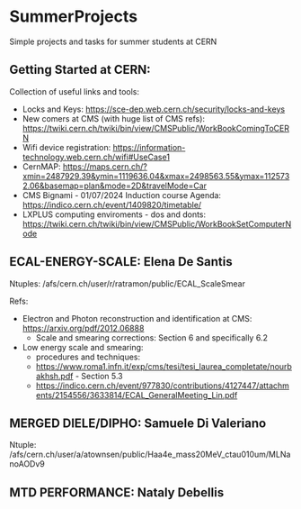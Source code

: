 # SummerProjects
Simple projects and tasks for summer students at CERN

## Getting Started at CERN:

Collection of useful links and tools:
- Locks and Keys: https://sce-dep.web.cern.ch/security/locks-and-keys
- New comers at CMS (with huge list of CMS refs): https://twiki.cern.ch/twiki/bin/view/CMSPublic/WorkBookComingToCERN 
- Wifi device registration: https://information-technology.web.cern.ch/wifi#UseCase1
- CernMAP: https://maps.cern.ch/?xmin=2487929.39&ymin=1119636.04&xmax=2498563.55&ymax=1125732.06&basemap=plan&mode=2D&travelMode=Car
- CMS Bignami - 01/07/2024 Induction course Agenda: https://indico.cern.ch/event/1409820/timetable/
- LXPLUS computing enviroments - dos and donts: https://twiki.cern.ch/twiki/bin/view/CMSPublic/WorkBookSetComputerNode
  

## ECAL-ENERGY-SCALE: Elena De Santis

Ntuples: /afs/cern.ch/user/r/ratramon/public/ECAL_ScaleSmear

Refs: 

- Electron and Photon reconstruction and identification at CMS: https://arxiv.org/pdf/2012.06888
    - Scale and smearing corrections: Section 6 and specifically 6.2
- Low energy scale and smearing:
    - procedures and techniques:
    -  https://www.roma1.infn.it/exp/cms/tesi/tesi_laurea_completate/nourbakhsh.pdf - Section 5.3
    -  https://indico.cern.ch/event/977830/contributions/4127447/attachments/2154556/3633814/ECAL_GeneralMeeting_Lin.pdf


## MERGED DIELE/DIPHO:  Samuele Di Valeriano

Ntuple: /afs/cern.ch/user/a/atownsen/public/Haa4e_mass20MeV_ctau010um/MLNanoAODv9


## MTD PERFORMANCE: Nataly Debellis

